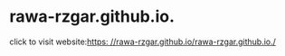 # rawa-rzgar.github.io.


click to visit website:[https: //rawa-rzgar.github.io/rawa-rzgar.github.io./](https://github.com/rawa-rzgar/rawa-rzgar.github.io..git)
